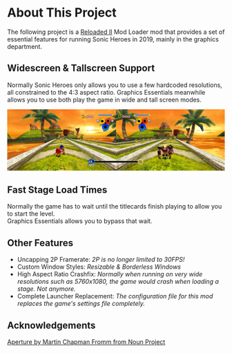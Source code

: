 # About This Project

The following project is a [Reloaded II](https://github.com/Reloaded-Project/Reloaded-II) Mod Loader mod that provides a set of essential features for running Sonic Heroes in 2019, mainly in the graphics department.

## Widescreen & Tallscreen Support

Normally Sonic Heroes only allows you to use a few hardcoded resolutions, all constrained to the 4:3 aspect ratio. Graphics Essentials meanwhile allows you to use both play the game in wide and tall screen modes.

![Wide 2P](https://raw.githubusercontent.com/Sewer56/Heroes.Graphics.Essentials.ReloadedII/master/Docs/Images/Wide2P.png)

## Fast Stage Load Times

Normally the game has to wait until the titlecards finish playing to allow you to start the level.  
Graphics Essentials allows you to bypass that wait.  

## Other Features

- Uncapping 2P Framerate: *2P is no longer limited to 30FPS!*  
- Custom Window Styles: *Resizable & Borderless Windows*  
- High Aspect Ratio Crashfix: *Normally when running on very wide resolutions such as 5760x1080, the game would crash when loading a stage. Not anymore.*  
- Complete Launcher Replacement: *The configuration file for this mod replaces the game's settings file completely.*  

## Acknowledgements

[Aperture by Martin Chapman Fromm from Noun Project](https://thenounproject.com/browse/icons/term/aperture/)